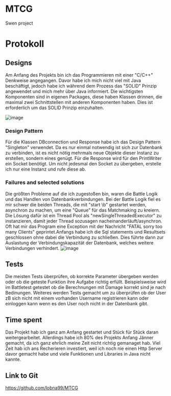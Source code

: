 # MTCG
Swen project

# Protokoll



## Designs

Am Anfang des Projekts bin ich das Programmieren mit einer "C/C++" Denkweise angegangen. Davor habe ich mich nicht viel mit Java beschäftigt, 
jedoch habe ich während dem Prozess das "SOLID" Prinzip angewendet und mich mehr über Java informiert. Die wichtigsten Komponenten sind in eigenen
Packages, diese haben Klassen drinnen, die maximal zwei Schnittstellen mit anderen Komponenten haben. Dies ist erforderlich um das SOLID Prinzip einzuhalten.

![image](https://user-images.githubusercontent.com/71192659/151152949-24f92b6b-9920-4291-93d0-77ee00806bbf.png)


### Design Pattern
Für die Klassen DBconnection und Response habe ich das Design Pattern "Singleton" verwendet. Da es nur einmal notwendig ist sich zur Datenbank zu verbinden,
ist es nicht nötig mehrmals neue Objekte dieser Instanz zu erstellen, sondern eines genügt. Für die Response wird für den PrintWriter ein Socket benötigt. 
Um nicht jedesmal den Socket zu übergeben, erstelle ich nur eine Instanz und rufe diese ab.

### Failures and selected solutions
Die größten Probleme auf die ich zugestoßen bin, waren die Battle Logik und das Handlen von Datenbankverbindungen. Bei der Battle Logik fiel es mir schwer
die beiden Threads, die mit "start \b" gestartet werden, asynchron zu machen, um eine "Queue" für das Matchmaking zu kreiern. Die Lösung dafür ist ein
Thread Pool als "newSingleThreadedExecutor" zu instanzieren, damit jeder Thread sozusagen nacheinanderläuft/asynchron. 
Oft hat mir das Program eine Exception mit der Nachricht "FATAL sorry too many Clients" geprintet.Anfangs habe ich die Sql statements und Resultsets geschlossen ohne
dabei die Verbindung zu schließen. Dies führte dann zur Auslastung der Verbindungskapazität der Datenbank, welches weitere Verbindungen verhindert.
![image](https://user-images.githubusercontent.com/71192659/151153131-f7ce4fba-067a-4c10-a266-0d51920fcc8e.png)


## Tests
Die meisten Tests überprüfen, ob korrekte Parameter übergeben werden oder ob die geteste Funktion ihre Aufgabe richtig erfüllt. Beispielsweise wird im Battletest
getestet ob die Berechnungen mit Damage korrekt sind je nach Bedinungen. Weiteres werden Tests gemacht um zu überprüfen ob der User zB sich nicht mit einem vorhanden
Username registrieren kann oder einloggen kann wenn es den User noch nicht in der Datenbank gibt.


## Time spent
Das Projekt hab ich ganz am Anfang gestartet und Stück für Stück daran weitergearbeitet. Allerdings habe ich 80% des Projekts Anfang Jänner gemacht, da ich ganz ehrlich 
meine Zeit nicht richtig gemanaget hab. Viel Zeit hab ich ans Recherieren investiert, weil ich noch nie einen Http Server davor gemacht habe und viele Funktionen und Libraries 
in Java nicht kannte.


## Link to Git
https://github.com/lobna99/MTCG
